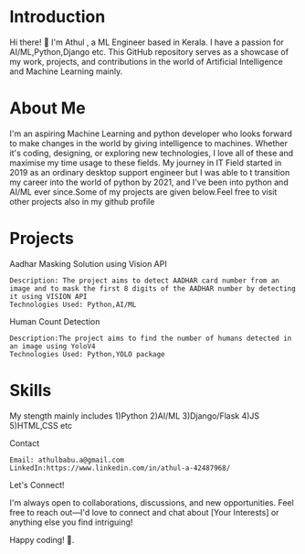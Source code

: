 # Introduction

Hi there! 👋 I'm Athul , a ML Engineer based in Kerala. I have a passion for AI/ML,Python,Django etc. This GitHub repository serves as a showcase of my work, projects, and contributions in the world of Artificial Intelligence
and Machine Learning mainly.
# About Me

I'm an aspiring Machine Learning and python developer who looks forward to make changes in the world by giving intelligence to machines.
Whether it's coding, designing, or exploring new technologies, I love all of these and maximise my time usage to these fields. My journey in IT Field started in 2019 as an ordinary desktop support engineer but I was able to t
transition my career into the world of python by 2021, and I've been into python and AI/ML ever since.Some of my projects are given below.Feel free to visit other projects also in my github profile
# Projects
Aadhar Masking Solution using Vision API

    Description: The project aims to detect AADHAR card number from an image and to mask the first 8 digits of the AADHAR number by detecting it using VISION API
    Technologies Used: Python,AI/ML

Human Count Detection

    Description:The project aims to find the number of humans detected in an image using YoloV4
    Technologies Used: Python,YOLO package


# Skills
My stength mainly includes
1)Python
2)AI/ML
3)Django/Flask
4)JS 
5)HTML,CSS etc

    

Contact

    Email: athulbabu.a@gmail.com
    LinkedIn:https://www.linkedin.com/in/athul-a-42487968/


Let's Connect!

I'm always open to collaborations, discussions, and new opportunities. Feel free to reach out—I'd love to connect and chat about [Your Interests] or anything else you find intriguing!

Happy coding! 🚀.


